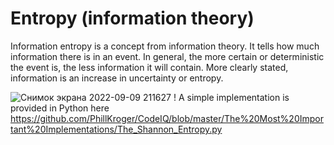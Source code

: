 # Entropy (information theory)<br>

Information entropy is a concept from information theory. It tells how much information there is in an event. In general, the more certain or deterministic the event is, the less information it will contain. More clearly stated, information is an increase in uncertainty or entropy.<br>

![Снимок экрана 2022-09-09 211627](https://user-images.githubusercontent.com/66637696/189417572-a131ae26-b7aa-4f02-8eef-3b39dec39c62.png)
! A simple implementation is provided in Python here
https://github.com/PhillKroger/CodeIQ/blob/master/The%20Most%20Important%20Implementations/The_Shannon_Entropy.py
